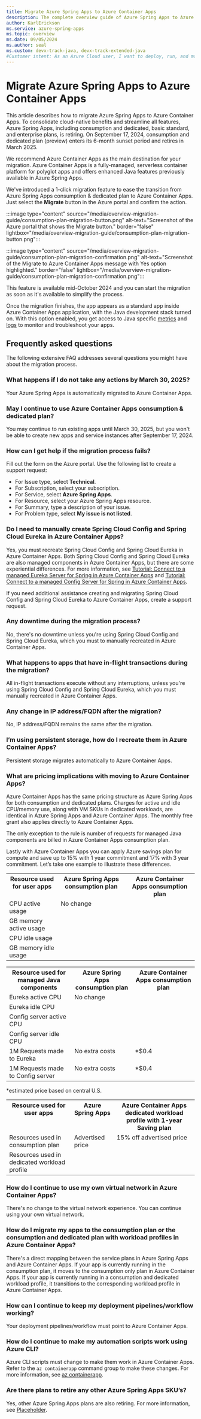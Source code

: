 ```yaml
---
title: Migrate Azure Spring Apps to Azure Container Apps
description: The complete overview guide of Azure Spring Apps to Azure Containe Apps migration.
author: KarlErickson
ms.service: azure-spring-apps
ms.topic: overview
ms.date: 09/05/2024
ms.author: seal
ms.custom: devx-track-java, devx-track-extended-java
#Customer intent: As an Azure Cloud user, I want to deploy, run, and monitor Spring applications.
---
```


# Migrate Azure Spring Apps to Azure Container Apps

This article describes how to migrate Azure Spring Apps to Azure Container Apps. To consolidate cloud-native benefits and streamline all features, Azure Spring Apps, including consumption and dedicated, basic standard, and enterprise plans, is retiring. On September 17, 2024, consumption and dedicated plan (preview) enters its 6-month sunset period and retires in March 2025.

We recommend Azure Container Apps as the main destination for your migration. Azure Container Apps is a fully-managed, serverless container platform for polyglot apps and offers enhanced Java features previously available in Azure Spring Apps. 

We've introduced a 1-click migration feature to ease the transition from Azure Spring Apps consumption & dedicated plan to Azure Container Apps. Just select the **Migrate** button in the Azure portal and confirm the action. 

:::image type="content" source="/media/overview-migration-guide/consumption-plan-migration-button.png" alt-text="Screenshot of the Azure portal that shows the Migrate button." border="false" lightbox="/media/overview-migration-guide/consumption-plan-migration-button.png":::

:::image type="content" source="/media/overview-migration-guide/consumption-plan-migration-confirmation.png" alt-text="Screenshot of the Migrate to Azure Container Apps message with Yes option highlighted." border="false" lightbox="/media/overview-migration-guide/consumption-plan-migration-confirmation.png":::

This feature is available mid-October 2024 and you can start the migration as soon as it's available to simplify the process.

Once the migration finishes, the app appears as a standard app inside Azure Container Apps application, with the Java development stack turned on. With this option enabled, you get access to Java specific [metrics](/container-apps/java-metrics.md) and [logs](/container-apps/java-dynamic-log-level.md) to monitor and troubleshoot your apps.

## Frequently asked questions

The following extensive FAQ addresses several questions you might have about the migration process.

### What happens if I do not take any actions by March 30, 2025?

Your Azure Spring Apps is automatically migrated to Azure Container Apps.

### May I continue to use Azure Container Apps consumption & dedicated plan?

You may continue to run existing apps until March 30, 2025, but you won't be able to create new apps and service instances after September 17, 2024.

### How can I get help if the migration process fails?

Fill out the form on the Azure portal. Use the following list to create a support request:

- For Issue type, select **Technical**.
- For Subscription, select your subscription.
- For Service, select **Azure Spring Apps**.
- For Resource, select your Azure Spring Apps resource.
- For Summary, type a description of your issue.
- For Problem type, select **My issue is not listed**.

### Do I need to manually create Spring Cloud Config and Spring Cloud Eureka in Azure Container Apps?

Yes, you must recreate Spring Cloud Config and Spring Cloud Eureka in Azure Container Apps. Both Spring Cloud Config and Spring Cloud Eureka are also managed components in Azure Container Apps, but there are some experiential differences. For more information, see [Tutorial: Connect to a managed Eureka Server for Spring in Azure Container Apps](/container-apps/java-eureka-server.md) and [Tutorial: Connect to a managed Config Server for Spring in Azure Container Apps](/container-apps/java-config-server.md).

If you need additional assistance creating and migrating Spring Cloud Config and Spring Cloud Eureka to Azure Container Apps, create a support request.

### Any downtime during the migration process?

No, there's no downtime unless you're using Spring Cloud Config and Spring Cloud Eureka, which you must to manually recreated in Azure Container Apps.

### What happens to apps that have in-flight transactions during the migration?

All in-flight transactions execute without any interruptions, unless you're using Spring Cloud Config and Spring Cloud Eureka, which you must manually recreated in Azure Container Apps.

### Any change in IP address/FQDN after the migration?

No, IP address/FQDN remains the same after the migration.

### I’m using persistent storage, how do I recreate them in Azure Container Apps?

Persistent storage migrates automatically to Azure Container Apps.

### What are pricing implications with moving to Azure Container Apps?

Azure Container Apps has the same pricing structure as Azure Spring Apps for both consumption and dedicated plans. Charges for active and idle CPU/memory use, along with VM SKUs in dedicated workloads, are identical in Azure Spring Apps and Azure Container Apps. The monthly free grant also applies directly to Azure Container Apps.

The only exception to the rule is number of requests for managed Java components are billed in Azure Container Apps consumption plan. 

Lastly with Azure Container Apps you can apply Azure savings plan for compute and save up to 15% with 1 year commitment and 17% with 3 year commitment. Let’s take one example to illustrate these differences.

<table>   <tr><th valign="top"><b>Resource used for user apps</b> </th><th valign="top"><b>Azure Spring Apps consumption plan</b></th><th valign="top"><b>Azure Container Apps consumption plan</b></th></tr>
   <tr><td valign="top">CPU active usage</td><td colspan="2" rowspan="4" valign="top">No change </td></tr>
   <tr><td valign="top">GB memory active usage</td></tr>
   <tr><td valign="top">CPU idle usage</td></tr>
   <tr><td valign="top">GB memory idle usage</td></tr>
</table>
 

<table>   <tr><th valign="top"><b>Resource used for managed Java components</b></th><th valign="top"><b>Azure Spring Apps consumption plan</b></th><th colspan="2" valign="top"><b>Azure Container Apps consumption plan</b></th></tr>
   <tr><td valign="top">Eureka active CPU</td><td colspan="3" rowspan="4" valign="top">No change</td></tr>
   <tr><td valign="top">Eureka idle CPU</td></tr>
   <tr><td valign="top">Config server active CPU</td></tr>
   <tr><td valign="top">Config server idle CPU</td></tr>
   <tr><td valign="top">1M Requests made to Eureka</td><td colspan="2" valign="top">No extra costs</td><td valign="top">*$0.4 </td></tr>
   <tr><td valign="top">1M Requests made to Config server</td><td colspan="2" valign="top">No extra costs</td><td valign="top">*$0.4 </td></tr>
</table>

   \*estimated price based on central U.S.

<table>   <tr><th valign="top"><b>Resource used for user apps</b> </th><th valign="top"><b>Azure Spring Apps</b> </th><th valign="top"><b>Azure Container Apps dedicated workload profile with 1-year Saving plan</b></th></tr>
   <tr><td valign="top">Resources used in consumption plan</td><td rowspan="2" valign="top">Advertised price</td><td rowspan="2" valign="top">15% off advertised price</td></tr>
   <tr><td valign="top">Resources used in dedicated workload profile</td></tr>
</table>

### How do I continue to use my own virtual network in Azure Container Apps?

There's no change to the virtual network experience. You can continue using your own virtual network.

### How do I migrate my apps to the consumption plan or the consumption and dedicated plan with workload profiles in Azure Container Apps?

There's a direct mapping between the service plans in Azure Spring Apps and Azure Container Apps. If your app is currently running in the consumption plan, it moves to the consumption only plan in Azure Container Apps. If your app is currently running in a consumption and dedicated workload profile, it transitions to the corresponding workload profile in Azure Container Apps.

### How can I continue to keep my deployment pipelines/workflow working?

Your deployment pipelines/workflow must point to Azure Container Apps.

### How do I continue to make my automation scripts work using Azure CLI? 

Azure CLI scripts must change to make them work in Azure Container Apps. Refer to the `az containerapp` command group to make these changes. For more information, see [az containerapp](https://learn.microsoft.com/cli/azure/containerapp?view=azure-cli-latest&preserve-view=true). 

### Are there plans to retire any other Azure Spring Apps SKU’s?
  
Yes, other Azure Spring Apps plans are also retiring. For more information, see [Placeholder](https://aka.ms/asaretirement).
